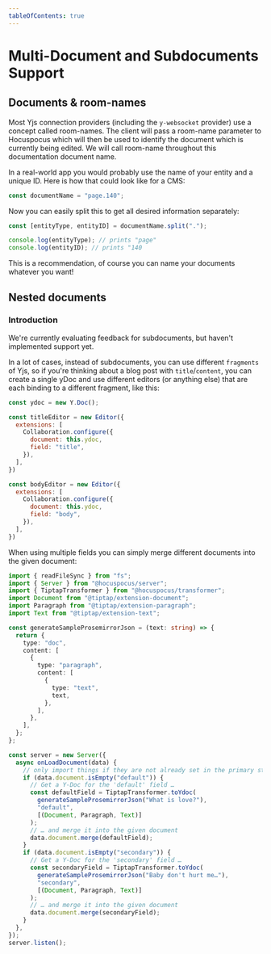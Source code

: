 ```yaml
---
tableOfContents: true
---
```


# Multi-Document and Subdocuments Support

## Documents & room-names

Most Yjs connection providers (including the `y-websocket` provider) use a concept called
room-names. The client will pass a room-name parameter to Hocuspocus which will then be used to
identify the document which is currently being edited. We will call room-name throughout this
documentation document name.

In a real-world app you would probably use the name of your entity and a unique ID. Here is how that
could look like for a CMS:

```js
const documentName = "page.140";
```

Now you can easily split this to get all desired information separately:

```js
const [entityType, entityID] = documentName.split(".");

console.log(entityType); // prints "page"
console.log(entityID); // prints "140
```

This is a recommendation, of course you can name your documents whatever you want!

## Nested documents

### Introduction

We're currently evaluating feedback for subdocuments, but haven't implemented support yet.

In a lot of cases, instead of subdocuments, you can use different `fragments` of Yjs, so
if you're thinking about a blog post with `title`/`content`, you can create a single yDoc and use
different editors (or anything else) that are each binding to a different fragment, like this:

```js
const ydoc = new Y.Doc();

const titleEditor = new Editor({
  extensions: [
    Collaboration.configure({
      document: this.ydoc,
      field: "title",
    }),
  ],
})

const bodyEditor = new Editor({
  extensions: [
    Collaboration.configure({
      document: this.ydoc,
      field: "body",
    }),
  ],
})
```

When using multiple fields you can simply merge different documents into the given document:

```ts
import { readFileSync } from "fs";
import { Server } from "@hocuspocus/server";
import { TiptapTransformer } from "@hocuspocus/transformer";
import Document from "@tiptap/extension-document";
import Paragraph from "@tiptap/extension-paragraph";
import Text from "@tiptap/extension-text";

const generateSampleProsemirrorJson = (text: string) => {
  return {
    type: "doc",
    content: [
      {
        type: "paragraph",
        content: [
          {
            type: "text",
            text,
          },
        ],
      },
    ],
  };
};

const server = new Server({
  async onLoadDocument(data) {
    // only import things if they are not already set in the primary storage
    if (data.document.isEmpty("default")) {
      // Get a Y-Doc for the 'default' field …
      const defaultField = TiptapTransformer.toYdoc(
        generateSampleProsemirrorJson("What is love?"),
        "default",
        [(Document, Paragraph, Text)]
      );
      // … and merge it into the given document
      data.document.merge(defaultField);
    }
    if (data.document.isEmpty("secondary")) {
      // Get a Y-Doc for the 'secondary' field …
      const secondaryField = TiptapTransformer.toYdoc(
        generateSampleProsemirrorJson("Baby don't hurt me…"),
        "secondary",
        [(Document, Paragraph, Text)]
      );
      // … and merge it into the given document
      data.document.merge(secondaryField);
    }
  },
});
server.listen();
```
